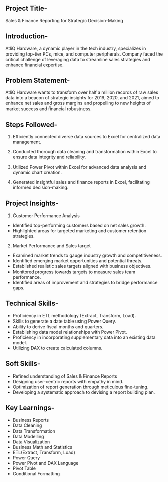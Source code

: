 ## Project Title-

 Sales & Finance Reporting for Strategic Decision-Making
 
## Introduction-

AtliQ Hardware, a dynamic player in the tech industry, specializes in providing top-tier PCs, mice, and computer peripherals. Company faced the critical challenge of leveraging data to streamline sales strategies and enhance financial expertise. 

## Problem Statement-

AtliQ Hardware wants to transform over half a million records of raw sales data into a beacon of strategic insights for 2019, 2020, and 2021, aimed to enhance net sales and gross margins and propelling to new heights of market success and financial robustness.

## Steps Followed-

1. Efficiently connected diverse data sources to Excel for centralized data management.

2. Conducted thorough data cleaning and transformation within Excel to ensure data integrity and reliability.

3. Utilized Power Pivot within Excel for advanced data analysis and dynamic chart creation.

4. Generated insightful sales and finance reports in Excel, facilitating informed decision-making.

## Project Insights-

1. Customer Performance Analysis
- Identified top-performing customers based on net sales growth.
- Highlighted areas for targeted marketing and customer retention strategies.
  
2. Market Performance and Sales target
- Examined market trends to gauge industry growth and competitiveness.
- Identified emerging market opportunities and potential threats.
- Established realistic sales targets aligned with business objectives.
- Monitored progress towards targets to measure sales team performance.
- Identified areas of improvement and strategies to bridge performance gaps.

## Technical Skills-

- Proficiency in ETL methodology (Extract, Transform, Load).
- Skills to generate a date table using Power Query.
- Ability to derive fiscal months and quarters.
- Establishing data model relationships with Power Pivot.
- Proficiency in incorporating supplementary data into an existing data model.
- Utilizing DAX to create calculated columns.
  
## Soft Skills-

- Refined understanding of Sales & Finance Reports
- Designing user-centric reports with empathy in mind.
- Optimization of report generation through meticulous fine-tuning.
- Developing a systematic approach to devising a report building plan.
  
## Key Learnings-

- Business Reports
- Data Cleaning
- Data Transformation
- Data Modelling
- Data Visualization
- Business Math and Statistics
- ETL(Extract, Transform, Load)
- Power Query
- Power Pivot and DAX Language
- Pivot Table
- Conditional Formatting


